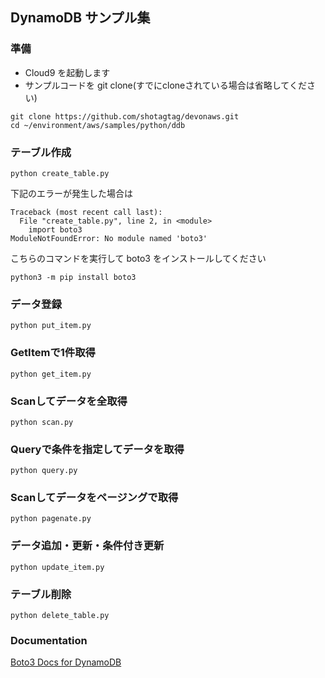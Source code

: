 ## DynamoDB サンプル集

### 準備

- Cloud9 を起動します
- サンプルコードを git clone(すでにcloneされている場合は省略してください)

```shell
git clone https://github.com/shotagtag/devonaws.git
cd ~/environment/aws/samples/python/ddb
```

### テーブル作成

```shell
python create_table.py
```

下記のエラーが発生した場合は

```
Traceback (most recent call last):
  File "create_table.py", line 2, in <module>
    import boto3
ModuleNotFoundError: No module named 'boto3'
```

こちらのコマンドを実行して boto3 をインストールしてください

```shell
python3 -m pip install boto3
```

### データ登録

```shell
python put_item.py
```

### GetItemで1件取得

```shell
python get_item.py
```

### Scanしてデータを全取得

```shell
python scan.py
```

### Queryで条件を指定してデータを取得

```shell
python query.py
```

### Scanしてデータをページングで取得

```shell
python pagenate.py
```

### データ追加・更新・条件付き更新

```shell
python update_item.py
```


### テーブル削除

```shell
python delete_table.py
```

### Documentation

[Boto3 Docs for DynamoDB](https://boto3.amazonaws.com/v1/documentation/api/latest/guide/dynamodb.html)
